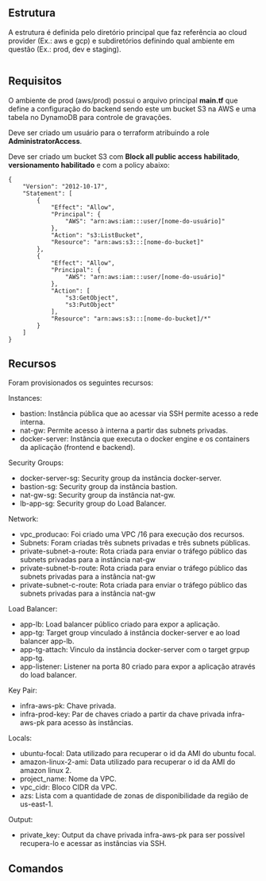 ## Estrutura

A estrutura é definida pelo diretório principal que faz referência ao cloud provider (Ex.: aws e gcp) e subdiretórios definindo qual ambiente em questão (Ex.: prod, dev e staging).

``` text

```    

## Requisitos
O ambiente de prod (aws/prod) possui o arquivo principal **main.tf** que define a configuração do backend sendo este um bucket S3 na AWS e uma tabela no DynamoDB para controle de gravações.

Deve ser criado um usuário para o terraform atribuindo a role  **AdministratorAccess**.

Deve ser criado um bucket S3 com **Block all public access** **habilitado**, **versionamento habilitado** e com a policy abaixo:

``` text
{
    "Version": "2012-10-17",
    "Statement": [
        {
            "Effect": "Allow",
            "Principal": {
                "AWS": "arn:aws:iam:::user/[nome-do-usuário]"
            },
            "Action": "s3:ListBucket",
            "Resource": "arn:aws:s3:::[nome-do-bucket]"
        },
        {
            "Effect": "Allow",
            "Principal": {
                "AWS": "arn:aws:iam:::user/[nome-do-usuário]"
            },
            "Action": [
                "s3:GetObject",
                "s3:PutObject"
            ],
            "Resource": "arn:aws:s3:::[nome-do-bucket]/*"
        }
    ]
}
```

## Recursos

Foram provisionados os seguintes recursos:

Instances:

- bastion: Instância pública que ao acessar via SSH permite acesso a rede interna.
- nat-gw: Permite acesso à interna a partir das subnets privadas.
- docker-server: Instância que executa o docker engine e os containers da aplicação (frontend e backend).

Security Groups:

- docker-server-sg: Security group da instância docker-server.
- bastion-sg: Security group da instância bastion.
- nat-gw-sg: Security group da instância nat-gw.
- lb-app-sg: Security group do Load Balancer.

Network:

- vpc_producao: Foi criado uma VPC /16 para execução dos recursos.
- Subnets: Foram criadas três subnets privadas e três subnets públicas.
- private-subnet-a-route: Rota criada para enviar o tráfego público das subnets privadas para a instância nat-gw
- private-subnet-b-route: Rota criada para enviar o tráfego público das subnets privadas para a instância nat-gw 
- private-subnet-c-route: Rota criada para enviar o tráfego público das subnets privadas para a instância nat-gw 

Load Balancer:

- app-lb: Load balancer público criado para expor a aplicação.
- app-tg: Target group vinculado á instância docker-server e ao load balancer app-lb.
- app-tg-attach: Vinculo da instância docker-server com o target grpup app-tg.
- app-listener: Listener na porta 80 criado para expor a aplicação através do load balancer.

Key Pair:

- infra-aws-pk: Chave privada.
- infra-prod-key: Par de chaves criado a partir da chave privada infra-aws-pk para acesso às instâncias.

Locals:

- ubuntu-focal: Data utilizado para recuperar o id da AMI do ubuntu focal.
- amazon-linux-2-ami: Data utilizado para recuperar o id da AMI do amazon linux 2. 
- project_name: Nome da VPC.
- vpc_cidr: Bloco CIDR da VPC.
- azs: Lista com a quantidade de zonas de disponibilidade da região de us-east-1.


Output:

- private_key: Output da chave privada infra-aws-pk para ser possível recupera-lo e acessar as instâncias via SSH.



## Comandos




